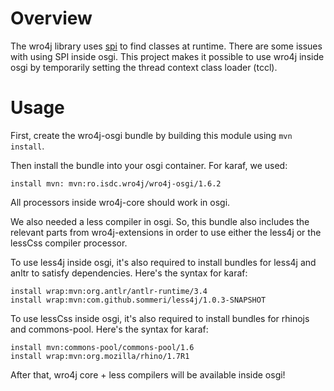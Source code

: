 # Overview

The wro4j library uses
[spi](http://en.wikipedia.org/wiki/Service_provider_interface) to find
classes at runtime. There are some issues with using SPI inside osgi.
This project makes it possible to use wro4j inside osgi by temporarily
setting the thread context class loader (tccl).  

# Usage

First, create the wro4j-osgi bundle by building this module using
`mvn install`. 

Then install the bundle into your osgi container. For karaf, we used: 

    install mvn: mvn:ro.isdc.wro4j/wro4j-osgi/1.6.2

All processors inside wro4j-core should work in osgi. 

We also needed a less compiler in osgi. So, this bundle also includes
the relevant parts from wro4j-extensions in order to use either the
less4j or the lessCss compiler processor.

To use less4j inside osgi, it's also required to install bundles for
less4j and anltr to satisfy dependencies. Here's the syntax for karaf:

    install wrap:mvn:org.antlr/antlr-runtime/3.4
    install wrap:mvn:com.github.sommeri/less4j/1.0.3-SNAPSHOT
    
To use lessCss inside osgi, it's also required to install bundles for
rhinojs and commons-pool. Here's the syntax for karaf: 

    install mvn:commons-pool/commons-pool/1.6
    install wrap:mvn:org.mozilla/rhino/1.7R1

After that, wro4j core + less compilers will be available inside osgi!
